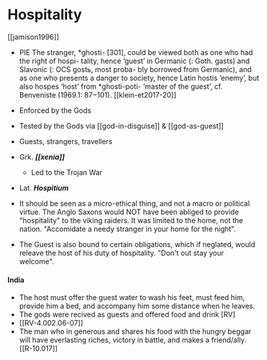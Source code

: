 # Hospitality

[[jamison1996]]
- PIE The stranger, *ghosti- [301], could be viewed both as one who had the right of hospi- tality, hence ‘guest’ in Germanic (: Goth. gasts) and Slavonic (: OCS gostь, most proba- bly borrowed from Germanic), and as one who presents a danger to society, hence Latin hostis ‘enemy’, but also hospes ‘host’ from *ghosti-poti- ‘master of the guest’, cf. Benveniste (1969.1: 87−101). [[klein-et2017-20]]

- Enforced by the Gods
- Tested by the Gods via [[god-in-disguise]] & [[god-as-guest]]
- Guests, strangers, travellers
- Grk. ***[[xenia]]***
	- Led to the Trojan War
- Lat. ***Hospitium***


- It should be seen as a micro-ethical thing, and not a macro or political virtue. The Anglo Saxons would NOT have been abliged to provide "hospitality" to the viking raiders. It was limited to the home, not the nation. "Accomidate a needy stranger in your home for the night".
- The Guest is also bound to certain obligations, which if neglated, would releave the host of his duty of hospitality. "Don't out stay your welcome".


#### India
- The host must offer the guest water to wash his feet, must feed him, provide him a bed, and accompany him some distance when he leaves.
- The gods were recived as guests and offered food and drink [RV]
- [[RV-4.002.06-07]]
- The man who in generous and shares his food with the hungry beggar will have everlasting riches, victory in battle, and makes a friend/ally.  [[R-10.017]]